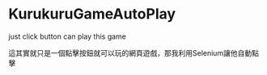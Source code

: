 # KurukuruGameAutoPlay
just click button can play this game

這其實就只是一個點擊按鈕就可以玩的網頁遊戲，那我利用Selenium讓他自動點擊
